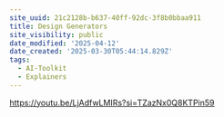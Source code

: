 ```yaml
---
site_uuid: 21c2128b-b637-40ff-92dc-3f8b0bbaa911
title: Design Generators
site_visibility: public
date_modified: '2025-04-12'
date_created: '2025-03-30T05:44:14.829Z'
tags:
  - AI-Toolkit
  - Explainers
---
```











































































https://youtu.be/LjAdfwLMIRs?si=TZazNx0Q8KTPin59